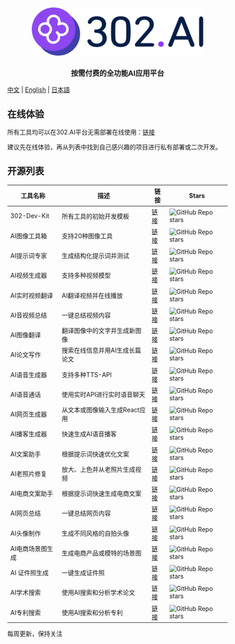 <h3 align="center">
  <a href="https://302.ai"><img
    src="https://raw.githubusercontent.com/302ai/.github/refs/heads/main/302AI.png"
    height="110"
  /></a>
</h3>

<h3 align="center">
  <p>按需付费的全功能AI应用平台</p>
</h3>

[中文](README_zh.md) | [English](README.md) | [日本語](README_ja.md)

## 在线体验
所有工具均可以在302.AI平台无需部署在线使用：[链接](https://302.ai/tools/)

建议先在线体验，再从列表中找到自己感兴趣的项目进行私有部署或二次开发。

## 开源列表

| 工具名称 | 描述 | 链接 | Stars |
|----------|------|------|-------|
| 302-Dev-Kit | 所有工具的初始开发模板 | [链接](https://github.com/302ai/302-Dev-Kit) | ![GitHub Repo stars](https://img.shields.io/github/stars/302ai/302-Dev-Kit?style=social) |
| AI图像工具箱 | 支持20种图像工具 | [链接](https://github.com/302ai/302_image_toolbox) | ![GitHub Repo stars](https://img.shields.io/github/stars/302ai/302_image_toolbox?style=social) |
| AI提示词专家 | 生成结构化提示词并测试 | [链接](https://github.com/302ai/302_prompt_generator) | ![GitHub Repo stars](https://img.shields.io/github/stars/302ai/302_prompt_generator?style=social) |
| AI视频生成器 | 支持多种视频模型 | [链接](https://github.com/302ai/302_video_generator) | ![GitHub Repo stars](https://img.shields.io/github/stars/302ai/302_video_generator?style=social) |
| AI实时视频翻译 | AI翻译视频并在线播放 | [链接](https://github.com/302ai/302_video_translation) | ![GitHub Repo stars](https://img.shields.io/github/stars/302ai/302_video_translation?style=social) |
| AI音视频总结 | 一键总结视频内容 | [链接](https://github.com/302ai/302_video_summary) | ![GitHub Repo stars](https://img.shields.io/github/stars/302ai/302_video_summary?style=social) |
| AI图像翻译 | 翻译图像中的文字并生成新图像 | [链接](https://github.com/302ai/302_image_translation) | ![GitHub Repo stars](https://img.shields.io/github/stars/302ai/302_image_translation?style=social) |
| AI论文写作 | 搜索在线信息并用AI生成长篇论文 | [链接](https://github.com/302ai/302_paper_writting) | ![GitHub Repo stars](https://img.shields.io/github/stars/302ai/302_paper_writting?style=social) |
| AI语音生成器 | 支持多种TTS-API | [链接](https://github.com/302ai/302_tts) | ![GitHub Repo stars](https://img.shields.io/github/stars/302ai/302_tts?style=social) |
| AI语音通话 | 使用实时API进行实时语音聊天 | [链接](https://github.com/302ai/302_voice_call) | ![GitHub Repo stars](https://img.shields.io/github/stars/302ai/302_voice_call?style=social) |
| AI网页生成器 | 从文本或图像输入生成React应用 | [链接](https://github.com/302ai/302_coder_generator) | ![GitHub Repo stars](https://img.shields.io/github/stars/302ai/302_coder_generator?style=social) |
| AI播客生成器 | 快速生成AI语音播客 | [链接](https://github.com/302ai/302_podcast_generator) | ![GitHub Repo stars](https://img.shields.io/github/stars/302ai/302_podcast_generator?style=social) |
| AI文案助手 | 根据提示词快速优化文案 | [链接](https://github.com/302ai/302_copywriting_assistant) | ![GitHub Repo stars](https://img.shields.io/github/stars/302ai/302_copywriting_assistant?style=social) |
| AI老照片修复 | 放大、上色并从老照片生成视频 | [链接](https://github.com/302ai/302_photo_restore) | ![GitHub Repo stars](https://img.shields.io/github/stars/302ai/302_photo_restore?style=social) |
| AI电商文案助手| 根据提示词快速生成电商文案 | [链接](https://github.com/302ai/302_e_commerce_copywriting_assistant) | ![GitHub Repo stars](https://img.shields.io/github/stars/302ai/302_e_commerce_copywriting_assistant?style=social) |
| AI网页总结 | 一键总结网页内容 | [链接](https://github.com/302ai/302_webpage_summary) | ![GitHub Repo stars](https://img.shields.io/github/stars/302ai/302_webpage_summary?style=social) |
| AI头像制作 | 生成不同风格的自拍头像 | [链接](https://github.com/302ai/302_avatar_maker) | ![GitHub Repo stars](https://img.shields.io/github/stars/302ai/302_avatar_maker?style=social) |
| AI电商场景图生成 | 生成电商产品或模特的场景图 | [链接](https://github.com/302ai/302_ecom_image_generator) | ![GitHub Repo stars](https://img.shields.io/github/stars/302ai/302_ecom_image_generator?style=social) |
| AI 证件照生成 | 一键生成证件照 | [链接](https://github.com/302ai/302_id_photo_generation) | ![GitHub Repo stars](https://img.shields.io/github/stars/302ai/302_id_photo_generation?style=social) |
| AI学术搜索 | 使用AI搜索和分析学术论文 | [链接](https://github.com/302ai/302_academic_thesis_search) | ![GitHub Repo stars](https://img.shields.io/github/stars/302ai/302_academic_thesis_search?style=social) |
| AI专利搜索 | 使用AI搜索和分析专利 | [链接](https://github.com/302ai/302_patent_search) | ![GitHub Repo stars](https://img.shields.io/github/stars/302ai/302_patent_search?style=social) |



每周更新，保持关注
